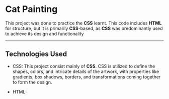 # Cat Painting

This project was done to practice the **CSS** learnt.
This code includes **HTML** for structure, but it is primarily **CSS**-based, as **CSS** was predominantly used to achieve its design and functionality

---

## Technologies Used

- CSS: This project consist mainly of **CSS**. CSS is utilized to define the shapes, colors, and intricate details of the artwork, with properties like gradients, box shadows, borders, and transformations coming together to form the design.

- HTML: 